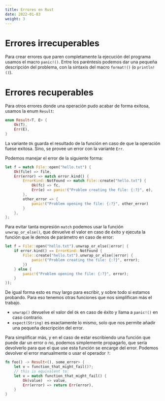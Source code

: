 ```yaml
---
title: Errores en Rust
date: 2022-01-03
weight: 3
---
```


# Errores irrecuperables
Para crear errores que paren completamente la ejecución del programa usamos el
macro `panic!()`. Entre los paréntesis podemos dar una pequeña descripción del
problema, con la sintaxis del macro `format!()` (o `println!()`).

# Errores recuperables
Para otros errores donde una operación pudo acabar de forma exitosa, usamos la
enum `Result`:

```rs
enum Result<T, E> {
    Ok(T),
    Err(E),
}
```

La variante `Ok` guarda el resultado de la función en caso de que la operación
fuese exitosa. Sino, se provee un error con la variante `Err`.

Podemos manejar el error de la siguiente forma:

```rs
let f = match File::open("hello.txt") {
    Ok(file) => file,
    Err(error) => match error.kind() {
        ErrorKind::NotFound => match File::create("hello.txt") {
            Ok(fc) => fc,
            Err(e) => panic!("Problem creating the file: {:?}", e),
        },
        other_error => {
            panic!("Problem opening the file: {:?}", other_error)
        }
    },
};
```

Para evitar tanta expresión `match` podemos usar la función `unwrap_or_else()`,
que devuelve el valor en caso de éxito y ejecuta la función que le demos de
parámetro en caso de error:

```rs
let f = File::open("hello.txt").unwrap_or_else(|error| {
    if error.kind() == ErrorKind::NotFound {
        File::create("hello.txt").unwrap_or_else(|error| {
            panic!("Problem creating the file: {:?}", error);
        })
    } else {
        panic!("Problem opening the file: {:?}", error);
    }
});
```

De igual forma esto es muy largo para escribir, y sobre todo si estamos
probando. Para eso tenemos otras funciones que nos simplifican más el trabajo.

+ `unwrap()` devuelve el valor del `Ok` en caso de éxito y llama a `panic!()` en
caso contrario.
+ `expect(String)` es exactamente lo mismo, solo que nos permite añadir una
pequeña descripción del error.

Para simplificar más, y en el caso de estar escribiendo una función que puede
dar un error o no, podemos simplemente propagarlo, que sería devolverlo para que
el que use esta función se encarge del error. Podemos devolver el error
manualmente o usar el operador `?`:

```rs
fn foo() -> Result<(), some_error> {
    let v = function_that_might_fail()?;
    // this is equivalent to:
    let v = match function_that_might_fail() {
        Ok(value)  => value,
        Err(error) => return Err(error),
    }
}
```
